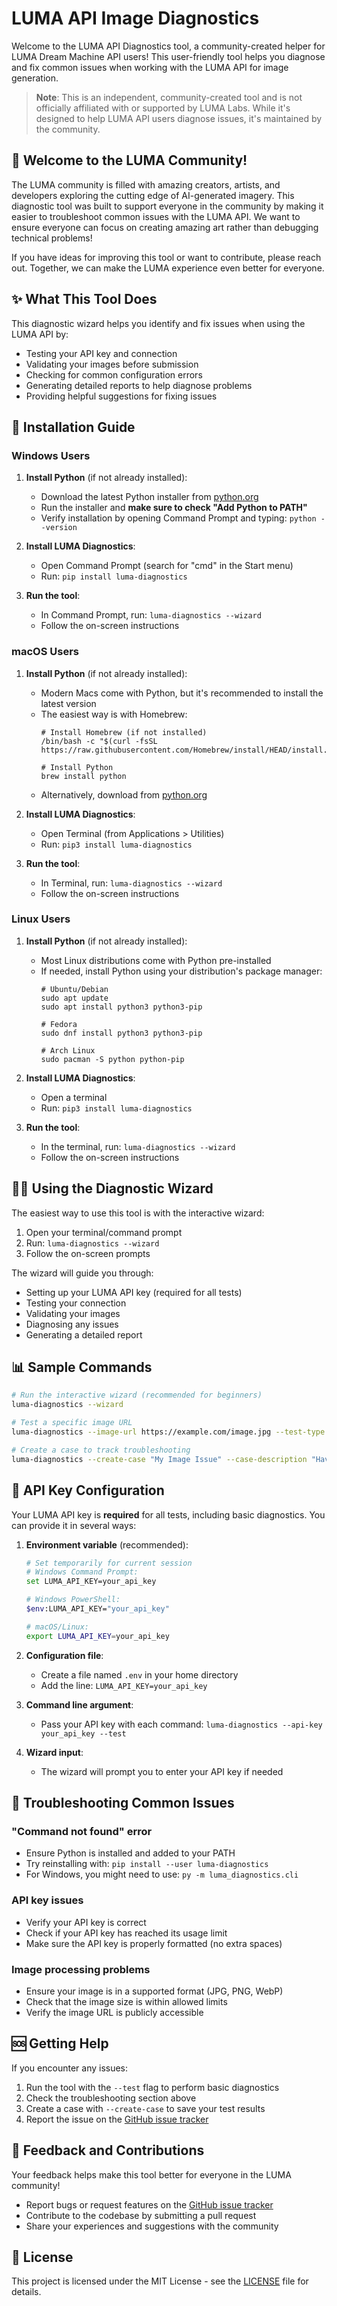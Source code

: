 # LUMA API Image Diagnostics

Welcome to the LUMA API Diagnostics tool, a community-created helper for LUMA Dream Machine API users! This user-friendly tool helps you diagnose and fix common issues when working with the LUMA API for image generation.

> **Note**: This is an independent, community-created tool and is not officially affiliated with or supported by LUMA Labs. While it's designed to help LUMA API users diagnose issues, it's maintained by the community.

## 🌟 Welcome to the LUMA Community!

The LUMA community is filled with amazing creators, artists, and developers exploring the cutting edge of AI-generated imagery. This diagnostic tool was built to support everyone in the community by making it easier to troubleshoot common issues with the LUMA API. We want to ensure everyone can focus on creating amazing art rather than debugging technical problems!

If you have ideas for improving this tool or want to contribute, please reach out. Together, we can make the LUMA experience even better for everyone.

## ✨ What This Tool Does

This diagnostic wizard helps you identify and fix issues when using the LUMA API by:

- Testing your API key and connection
- Validating your images before submission
- Checking for common configuration errors
- Generating detailed reports to help diagnose problems
- Providing helpful suggestions for fixing issues

## 🚀 Installation Guide

### Windows Users

1. **Install Python** (if not already installed):
   - Download the latest Python installer from [python.org](https://www.python.org/downloads/windows/)
   - Run the installer and **make sure to check "Add Python to PATH"**
   - Verify installation by opening Command Prompt and typing: `python --version`

2. **Install LUMA Diagnostics**:
   - Open Command Prompt (search for "cmd" in the Start menu)
   - Run: `pip install luma-diagnostics`

3. **Run the tool**:
   - In Command Prompt, run: `luma-diagnostics --wizard`
   - Follow the on-screen instructions

### macOS Users

1. **Install Python** (if not already installed):
   - Modern Macs come with Python, but it's recommended to install the latest version
   - The easiest way is with Homebrew:
     ```
     # Install Homebrew (if not installed)
     /bin/bash -c "$(curl -fsSL https://raw.githubusercontent.com/Homebrew/install/HEAD/install.sh)"
     
     # Install Python
     brew install python
     ```
   - Alternatively, download from [python.org](https://www.python.org/downloads/macos/)

2. **Install LUMA Diagnostics**:
   - Open Terminal (from Applications > Utilities)
   - Run: `pip3 install luma-diagnostics`

3. **Run the tool**:
   - In Terminal, run: `luma-diagnostics --wizard`
   - Follow the on-screen instructions

### Linux Users

1. **Install Python** (if not already installed):
   - Most Linux distributions come with Python pre-installed
   - If needed, install Python using your distribution's package manager:
     ```
     # Ubuntu/Debian
     sudo apt update
     sudo apt install python3 python3-pip
     
     # Fedora
     sudo dnf install python3 python3-pip
     
     # Arch Linux
     sudo pacman -S python python-pip
     ```

2. **Install LUMA Diagnostics**:
   - Open a terminal
   - Run: `pip3 install luma-diagnostics`

3. **Run the tool**:
   - In the terminal, run: `luma-diagnostics --wizard`
   - Follow the on-screen instructions

## 🧙‍♂️ Using the Diagnostic Wizard

The easiest way to use this tool is with the interactive wizard:

1. Open your terminal/command prompt
2. Run: `luma-diagnostics --wizard`
3. Follow the on-screen prompts

The wizard will guide you through:
- Setting up your LUMA API key (required for all tests)
- Testing your connection
- Validating your images
- Diagnosing any issues
- Generating a detailed report

## 📊 Sample Commands

```bash
# Run the interactive wizard (recommended for beginners)
luma-diagnostics --wizard

# Test a specific image URL
luma-diagnostics --image-url https://example.com/image.jpg --test-type basic

# Create a case to track troubleshooting
luma-diagnostics --create-case "My Image Issue" --case-description "Having trouble with my landscape image"
```

## 🔑 API Key Configuration

Your LUMA API key is **required** for all tests, including basic diagnostics. You can provide it in several ways:

1. **Environment variable** (recommended):
   ```bash
   # Set temporarily for current session
   # Windows Command Prompt:
   set LUMA_API_KEY=your_api_key
   
   # Windows PowerShell:
   $env:LUMA_API_KEY="your_api_key"
   
   # macOS/Linux:
   export LUMA_API_KEY=your_api_key
   ```

2. **Configuration file**:
   - Create a file named `.env` in your home directory
   - Add the line: `LUMA_API_KEY=your_api_key`

3. **Command line argument**:
   - Pass your API key with each command: `luma-diagnostics --api-key your_api_key --test`

4. **Wizard input**:
   - The wizard will prompt you to enter your API key if needed

## 🐛 Troubleshooting Common Issues

### "Command not found" error
- Ensure Python is installed and added to your PATH
- Try reinstalling with: `pip install --user luma-diagnostics`
- For Windows, you might need to use: `py -m luma_diagnostics.cli`

### API key issues
- Verify your API key is correct
- Check if your API key has reached its usage limit
- Make sure the API key is properly formatted (no extra spaces)

### Image processing problems
- Ensure your image is in a supported format (JPG, PNG, WebP)
- Check that the image size is within allowed limits
- Verify the image URL is publicly accessible

## 🆘 Getting Help

If you encounter any issues:

1. Run the tool with the `--test` flag to perform basic diagnostics
2. Check the troubleshooting section above
3. Create a case with `--create-case` to save your test results
4. Report the issue on the [GitHub issue tracker](https://github.com/caseyfenton/luma-diagnostics/issues)

## 💬 Feedback and Contributions

Your feedback helps make this tool better for everyone in the LUMA community!

- Report bugs or request features on the [GitHub issue tracker](https://github.com/caseyfenton/luma-diagnostics/issues)
- Contribute to the codebase by submitting a pull request
- Share your experiences and suggestions with the community

## 📝 License

This project is licensed under the MIT License - see the [LICENSE](LICENSE) file for details.
